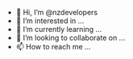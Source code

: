 - 👋 Hi, I’m @nzdevelopers
- 👀 I’m interested in ...
- 🌱 I’m currently learning ...
- 💞️ I’m looking to collaborate on ...
- 📫 How to reach me ...

<!---
nzdevelopers/nzdevelopers is a ✨ special ✨ repository because its `README.md` (this file) appears on your GitHub profile.
You can click the Preview link to take a look at your changes.
--->
